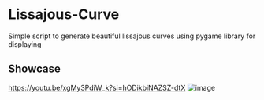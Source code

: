 # Lissajous-Curve
Simple script to generate beautiful lissajous curves using pygame library for displaying
## Showcase
https://youtu.be/xgMy3PdiW_k?si=hODikbiNAZSZ-dtX
![image](https://i.imgur.com/bkvW0xO.png)
